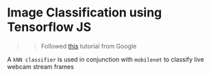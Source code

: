 # **Image Classification using Tensorflow JS**

>> Followed [this](https://www.tensorflow.org/js/tutorials/transfer/image_classification) tutorial from Google

A `kNN classifier` is used in conjunction with `mobilenet` to classify live webcam stream frames
